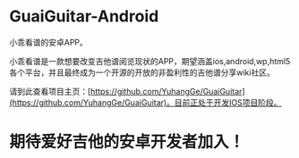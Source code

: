 GuaiGuitar-Android
==================

小乖看谱的安卓APP。  

小乖看谱是一款想要改变吉他谱阅览现状的APP，期望涵盖ios,android,wp,html5各个平台，并且最终成为一个开源的开放的非盈利性的吉他谱分享wiki社区。  

请到此查看项目主页：[https://github.com/YuhangGe/GuaiGuitar](https://github.com/YuhangGe/GuaiGuitar)。目前正处于开发IOS项目阶段。

期待爱好吉他的安卓开发者加入！
====

